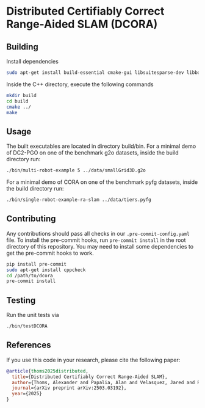# Distributed Certifiably Correct Range-Aided SLAM (DCORA)

## Building

Install dependencies
```bash
sudo apt-get install build-essential cmake-gui libsuitesparse-dev libboost-all-dev libeigen3-dev libgoogle-glog-dev
```

Inside the C++ directory, execute the following commands
```bash
mkdir build
cd build
cmake ../
make
```

## Usage

The built executables are located in directory build/bin. For a minimal demo of DC2-PGO on one of the benchmark g2o datasets, inside the build directory run:
```bash
./bin/multi-robot-example 5 ../data/smallGrid3D.g2o
```
For a minimal demo of CORA on one of the benchmark pyfg datasets, inside the build directory run:
```bash
./bin/single-robot-example-ra-slam ../data/tiers.pyfg
```

## Contributing

Any contributions should pass all checks in our `.pre-commit-config.yaml` file. To install the pre-commit hooks, run `pre-commit install` in the root directory of this repository. You may need to install some dependencies to get the pre-commit hooks to work.
```bash
pip install pre-commit
sudo apt-get install cppcheck
cd /path/to/dcora
pre-commit install
```

## Testing

Run the unit tests via
```bash
./bin/testDCORA
```

## References

If you use this code in your research, please cite the following paper:

```bibtex
@article{thoms2025distributed,
  title={Distributed Certifiably Correct Range-Aided SLAM},
  author={Thoms, Alexander and Papalia, Alan and Velasquez, Jared and Rosen, David M and Narasimhan, Sriram},
  journal={arXiv preprint arXiv:2503.03192},
  year={2025}
}
```
